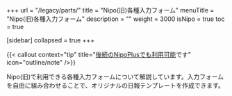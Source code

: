 +++
url = "/legacy/parts/"
title = "Nipo(旧)各種入力フォーム"
menuTitle = "Nipo(旧)各種入力フォーム"
description = ""
weight = 3000
isNipo = true
toc = true

[sidebar]
collapsed = true
+++

{{< callout context="tip" title="[後続のNipoPlusでも利用可能](/docs/manual/initial-setting/template)です" icon="outline/note" />}}

Nipo(旧)で利用できる各種入力フォームについて解説しています。入力フォームを自由に組み合わせることで、オリジナルの日報テンプレートを作成できます。
